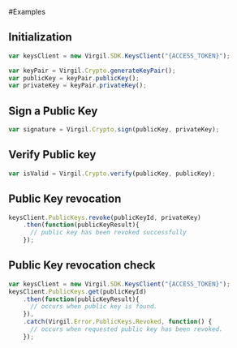 
#Examples

## Initialization

```javascript
var keysClient = new Virgil.SDK.KeysClient("{ACCESS_TOKEN}");

var keyPair = Virgil.Crypto.generateKeyPair();
var publicKey = keyPair.publicKey();
var privateKey = keyPair.privateKey();
```

## Sign a Public Key
```javascript
var signature = Virgil.Crypto.sign(publicKey, privateKey);
```

## Verify Public key
```javascript
var isValid = Virgil.Crypto.verify(publicKey, publicKey);
```

## Public Key revocation 
```javascript
keysClient.PublicKeys.revoke(publicKeyId, privateKey)
    .then(function(publicKeyResult){
      // public key has been revoked successfully 
    });
```

## Public Key revocation check 
```javascript
var keysClient = new Virgil.SDK.KeysClient("{ACCESS_TOKEN}");
keysClient.PublicKeys.get(publicKeyId)
    .then(function(publicKeyResult){
      // occurs when public key is found.
    }),
    .catch(Virgil.Error.PublicKeys.Revoked, function() {
      // occurs when requested public key has been revoked.
    });
```


